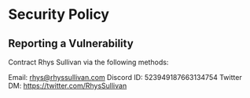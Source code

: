 # Security Policy

## Reporting a Vulnerability

Contract Rhys Sullivan via the following methods:

Email: rhys@rhyssullivan.com
Discord ID: 523949187663134754
Twitter DM: https://twitter.com/RhysSullivan

